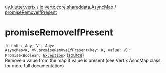 [uy.klutter.vertx](../index.md) / [io.vertx.core.shareddata.AsyncMap](index.md) / [promiseRemoveIfPresent](.)


# promiseRemoveIfPresent
<code>fun <K : Any, V : Any> AsyncMap<K, V>.promiseRemoveIfPresent(key: K, value: V): Promise<Boolean, [Exception](http://docs.oracle.com/javase/6/docs/api/java/lang/Exception.html)></code> [(source)](https://github.com/kohesive/klutter/blob/master/vertx3-jdk8/src/main/kotlin/uy/klutter/vertx/VertxSharedData.kt#L187)<br/>
Remove a value from the map if value is present (see Vert.x AsncMap class for more full documentation)


